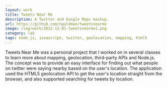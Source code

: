 ```yaml
---
layout: work
title: Tweets Near Me
description: A Twitter and Google Maps mashup.
url: https://github.com/ngoldman/tweetsnearme
image: /img/work/2012-12-01-tweetsnearme1.png
category: lab
tags: node.js, javascript, twitter, geolocation, mapping, html5
---
```


Tweets Near Me was a personal project that I worked on in several classes to
learn more about mapping, geolocation, third-party APIs and Node.js. The
concept was to provide an easy interface for finding out what people on twitter
were saying nearby based on the user's location. The application used the HTML5
geolocation API to get the user's location straight from the browser, and also
supported searching for tweets by location.

